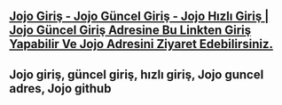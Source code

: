 ## [Jojo Giriş - Jojo Güncel Giriş - Jojo Hızlı Giriş | Jojo Güncel Giriş Adresine Bu Linkten Giriş Yapabilir Ve Jojo Adresini Ziyaret Edebilirsiniz.](https://cutt.ly/HeSNzCLw) 

## Jojo giriş, güncel giriş, hızlı giriş, Jojo guncel adres, Jojo github
